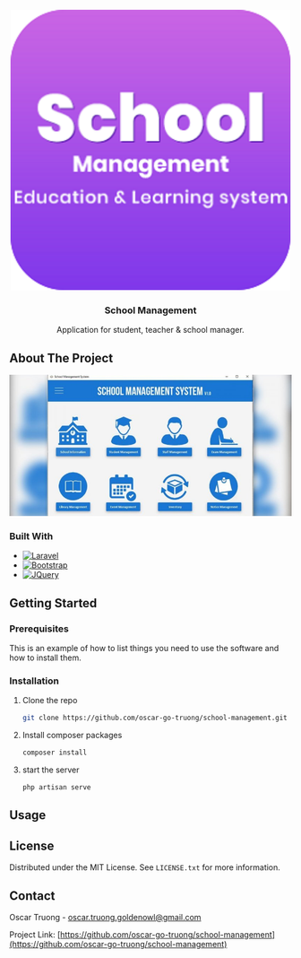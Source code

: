<!-- Improved compatibility of back to top link: See: https://github.com/othneildrew/Best-README-Template/pull/73 -->

<br />
<div align="center">
  <a href="https://github.com/oscar-go-truong/school-management">
    <img src="images/logo.png" alt="Logo" width="500" height="500">
  </a>

<h3 align="center">School Management</h3>

  <p align="center">
    Application for student, teacher & school manager.
  </p>
</div>

## About The Project

[![Product Name Screen Shot][product-screenshot]](https://example.com)

### Built With

- [![Laravel][laravel.com]][laravel-url]
- [![Bootstrap][bootstrap.com]][bootstrap-url]
- [![JQuery][jquery.com]][jquery-url]

<!-- GETTING STARTED -->

## Getting Started

### Prerequisites

This is an example of how to list things you need to use the software and how to install them.

### Installation

1. Clone the repo
   ```sh
   git clone https://github.com/oscar-go-truong/school-management.git
   ```
2. Install composer packages
   ```sh
   composer install
   ```
3. start the server
   ```sh
   php artisan serve
   ```
   <!-- USAGE EXAMPLES -->

## Usage

<!-- LICENSE -->

## License

Distributed under the MIT License. See `LICENSE.txt` for more information.

<!-- CONTACT -->

## Contact

Oscar Truong - oscar.truong.goldenowl@gmail.com

Project Link: [https://github.com/oscar-go-truong/school-management](https://github.com/oscar-go-truong/school-management)

<!-- ACKNOWLEDGMENTS -->

<!-- MARKDOWN LINKS & IMAGES -->
<!-- https://www.markdownguide.org/basic-syntax/#reference-style-links -->

[license-url]: https://github.com/oscar-go-truong/school-management/blob/master/LICENSE.txt
[product-screenshot]: images/screenshot.jpg
[angular.io]: https://img.shields.io/badge/Angular-DD0031?style=for-the-badge&logo=angular&logoColor=white
[angular-url]: https://angular.io/
[laravel.com]: https://img.shields.io/badge/Laravel-FF2D20?style=for-the-badge&logo=laravel&logoColor=white
[laravel-url]: https://laravel.com
[bootstrap.com]: https://img.shields.io/badge/Bootstrap-563D7C?style=for-the-badge&logo=bootstrap&logoColor=white
[bootstrap-url]: https://getbootstrap.com
[jquery.com]: https://img.shields.io/badge/jQuery-0769AD?style=for-the-badge&logo=jquery&logoColor=white
[jquery-url]: https://jquery.com
